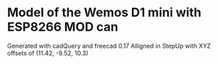 # Model of the Wemos D1 mini with ESP8266 MOD can

Generated with cadQuery and freecad 0.17 
Alligned in StepUp with XYZ offsets of (11.42, -9.52, 10.3)
